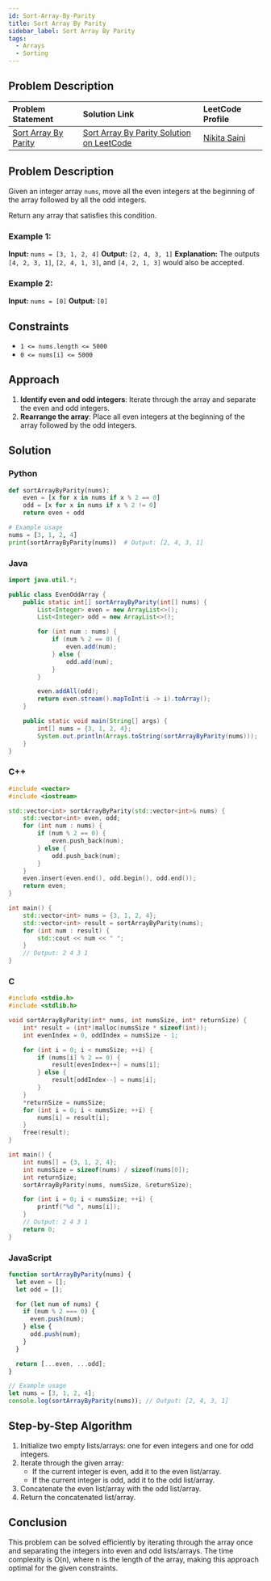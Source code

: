 ```yaml
---
id: Sort-Array-By-Parity
title: Sort Array By Parity
sidebar_label: Sort Array By Parity
tags:
  - Arrays
  - Sorting
---
```


## Problem Description

| Problem Statement                                                                       | Solution Link                                                                                              | LeetCode Profile                                     |
| :-------------------------------------------------------------------------------------- | :--------------------------------------------------------------------------------------------------------- | :--------------------------------------------------- |
| [Sort Array By Parity](https://leetcode.com/problems/sort-array-by-parity/description/) | [Sort Array By Parity Solution on LeetCode](https://leetcode.com/problems/sort-array-by-parity/solutions/) | [Nikita Saini](https://leetcode.com/u/Saini_Nikita/) |

## Problem Description

Given an integer array `nums`, move all the even integers at the beginning of the array followed by all the odd integers.

Return any array that satisfies this condition.

### Example 1:

**Input:** `nums = [3, 1, 2, 4]`
**Output:** `[2, 4, 3, 1]`
**Explanation:** The outputs `[4, 2, 3, 1]`, `[2, 4, 1, 3]`, and `[4, 2, 1, 3]` would also be accepted.

### Example 2:

**Input:** `nums = [0]`
**Output:** `[0]`

## Constraints

- `1 <= nums.length <= 5000`
- `0 <= nums[i] <= 5000`

## Approach

1. **Identify even and odd integers**: Iterate through the array and separate the even and odd integers.
2. **Rearrange the array**: Place all even integers at the beginning of the array followed by the odd integers.

## Solution

### Python

```python
def sortArrayByParity(nums):
    even = [x for x in nums if x % 2 == 0]
    odd = [x for x in nums if x % 2 != 0]
    return even + odd

# Example usage
nums = [3, 1, 2, 4]
print(sortArrayByParity(nums))  # Output: [2, 4, 3, 1]
```

### Java

```java
import java.util.*;

public class EvenOddArray {
    public static int[] sortArrayByParity(int[] nums) {
        List<Integer> even = new ArrayList<>();
        List<Integer> odd = new ArrayList<>();

        for (int num : nums) {
            if (num % 2 == 0) {
                even.add(num);
            } else {
                odd.add(num);
            }
        }

        even.addAll(odd);
        return even.stream().mapToInt(i -> i).toArray();
    }

    public static void main(String[] args) {
        int[] nums = {3, 1, 2, 4};
        System.out.println(Arrays.toString(sortArrayByParity(nums)));  // Output: [2, 4, 3, 1]
    }
}
```

### C++

```cpp
#include <vector>
#include <iostream>

std::vector<int> sortArrayByParity(std::vector<int>& nums) {
    std::vector<int> even, odd;
    for (int num : nums) {
        if (num % 2 == 0) {
            even.push_back(num);
        } else {
            odd.push_back(num);
        }
    }
    even.insert(even.end(), odd.begin(), odd.end());
    return even;
}

int main() {
    std::vector<int> nums = {3, 1, 2, 4};
    std::vector<int> result = sortArrayByParity(nums);
    for (int num : result) {
        std::cout << num << " ";
    }
    // Output: 2 4 3 1
}
```

### C

```c
#include <stdio.h>
#include <stdlib.h>

void sortArrayByParity(int* nums, int numsSize, int* returnSize) {
    int* result = (int*)malloc(numsSize * sizeof(int));
    int evenIndex = 0, oddIndex = numsSize - 1;

    for (int i = 0; i < numsSize; ++i) {
        if (nums[i] % 2 == 0) {
            result[evenIndex++] = nums[i];
        } else {
            result[oddIndex--] = nums[i];
        }
    }
    *returnSize = numsSize;
    for (int i = 0; i < numsSize; ++i) {
        nums[i] = result[i];
    }
    free(result);
}

int main() {
    int nums[] = {3, 1, 2, 4};
    int numsSize = sizeof(nums) / sizeof(nums[0]);
    int returnSize;
    sortArrayByParity(nums, numsSize, &returnSize);

    for (int i = 0; i < numsSize; ++i) {
        printf("%d ", nums[i]);
    }
    // Output: 2 4 3 1
    return 0;
}
```

### JavaScript

```javascript
function sortArrayByParity(nums) {
  let even = [];
  let odd = [];

  for (let num of nums) {
    if (num % 2 === 0) {
      even.push(num);
    } else {
      odd.push(num);
    }
  }

  return [...even, ...odd];
}

// Example usage
let nums = [3, 1, 2, 4];
console.log(sortArrayByParity(nums)); // Output: [2, 4, 3, 1]
```

## Step-by-Step Algorithm

1. Initialize two empty lists/arrays: one for even integers and one for odd integers.
2. Iterate through the given array:
   - If the current integer is even, add it to the even list/array.
   - If the current integer is odd, add it to the odd list/array.
3. Concatenate the even list/array with the odd list/array.
4. Return the concatenated list/array.

## Conclusion

This problem can be solved efficiently by iterating through the array once and separating the integers into even and odd lists/arrays. The time complexity is O(n), where n is the length of the array, making this approach optimal for the given constraints.
